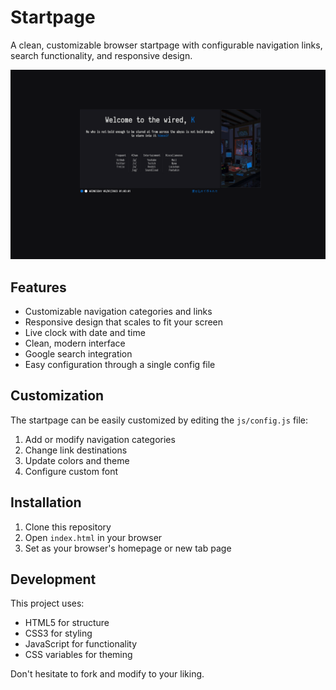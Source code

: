 # Startpage

A clean, customizable browser startpage with configurable navigation links, search functionality, and responsive design.

![alt tag](homepg.png "Startpage preview")

## Features

- Customizable navigation categories and links
- Responsive design that scales to fit your screen
- Live clock with date and time
- Clean, modern interface
- Google search integration
- Easy configuration through a single config file

## Customization

The startpage can be easily customized by editing the `js/config.js` file:

1. Add or modify navigation categories
2. Change link destinations
3. Update colors and theme
4. Configure custom font

## Installation

1. Clone this repository
2. Open `index.html` in your browser
3. Set as your browser's homepage or new tab page

## Development

This project uses:
- HTML5 for structure
- CSS3 for styling
- JavaScript for functionality
- CSS variables for theming

Don't hesitate to fork and modify to your liking.